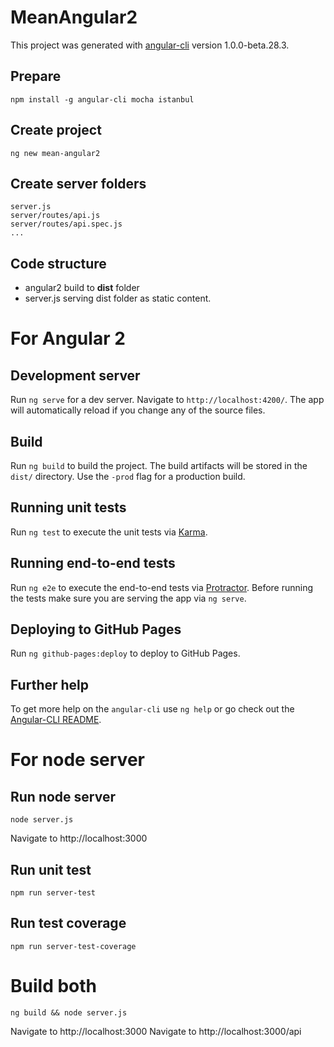 # MeanAngular2

This project was generated with [angular-cli](https://github.com/angular/angular-cli) version 1.0.0-beta.28.3.
## Prepare
```
npm install -g angular-cli mocha istanbul
```

## Create project
```
ng new mean-angular2
```

## Create server folders
```
server.js
server/routes/api.js
server/routes/api.spec.js
...
```

## Code structure
* angular2 build to **dist** folder
* server.js serving dist folder as static content.


# For Angular 2
## Development server
Run `ng serve` for a dev server. Navigate to `http://localhost:4200/`. The app will automatically reload if you change any of the source files.

## Build
Run `ng build` to build the project. The build artifacts will be stored in the `dist/` directory. Use the `-prod` flag for a production build.

## Running unit tests
Run `ng test` to execute the unit tests via [Karma](https://karma-runner.github.io).

## Running end-to-end tests
Run `ng e2e` to execute the end-to-end tests via [Protractor](http://www.protractortest.org/).
Before running the tests make sure you are serving the app via `ng serve`.

## Deploying to GitHub Pages
Run `ng github-pages:deploy` to deploy to GitHub Pages.

## Further help
To get more help on the `angular-cli` use `ng help` or go check out the [Angular-CLI README](https://github.com/angular/angular-cli/blob/master/README.md).

# For node server

## Run node server
```
node server.js
```
Navigate to http://localhost:3000

## Run unit test
```
npm run server-test
```

## Run test coverage
```
npm run server-test-coverage
```

# Build both
```
ng build && node server.js
```
Navigate to http://localhost:3000
Navigate to http://localhost:3000/api

